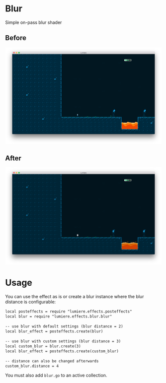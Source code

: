 # Blur
Simple on-pass blur shader

## Before
![](../doc/original.png)

## After
![](../doc/blur.png)

# Usage
You can use the effect as is or create a blur instance where the blur distance is configurable:

	local posteffects = require "lumiere.effects.posteffects"
	local blur = require "lumiere.effects.blur.blur"

	-- use blur with default settings (blur distance = 2)
	local blur_effect = posteffects.create(blur)

	-- use blur with custom settings (blur distance = 3)
	local custom_blur = blur.create(3)
	local blur_effect = posteffects.create(custom_blur)

	-- distance can also be changed afterwards
	custom_blur.distance = 4

You must also add `blur.go` to an active collection.
